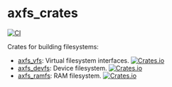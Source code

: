 # axfs_crates

[![CI](https://github.com/arceos-org/axfs_crates/actions/workflows/ci.yml/badge.svg?branch=main)](https://github.com/arceos-org/axfs_crates/actions/workflows/ci.yml)

Crates for building filesystems:

* [axfs_vfs](https://github.com/arceos-org/axfs_crates/tree/main/axfs_vfs): Virtual filesystem interfaces. [![Crates.io](https://img.shields.io/crates/v/axfs_vfs)](https://crates.io/crates/axfs_vfs)
* [axfs_devfs](https://github.com/arceos-org/axfs_crates/tree/main/axfs_devfs): Device filesystem. [![Crates.io](https://img.shields.io/crates/v/axfs_devfs)](https://crates.io/crates/axfs_devfs)
* [axfs_ramfs](https://github.com/arceos-org/axfs_crates/tree/main/axfs_ramfs): RAM filesystem. [![Crates.io](https://img.shields.io/crates/v/axfs_ramfs)](https://crates.io/crates/axfs_ramfs)
